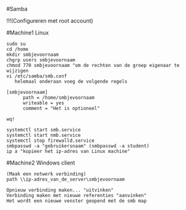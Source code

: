 #Samba

!!!(Configureren met root account)

#Machine1 Linux

    sudo su
    cd /home
    mkdir smbjevoornaam
    chgrp users smbjevoornaam
    chmod 770 smbjevoornaam "om de rechten van de groep eigenaar te wijzigen
    vi /etc/samba/smb.conf
       helemaal onderaan voeg de volgende regels

    [smbjevoornaam]
          path = /home/smbjevoornaam
          writeable = yes
          comment = "Het is optioneel"
        
    wq!

    systemctl start smb.service
    systemctl start nmb.service
    systemctl stop firewalld.service
    smbpasswd -a "gebruikersnaam" (smbpasswd -a student)
    ip a "kopieer het ip-adres van Linux machine"

 

#Machine2 Windows client

    (Maak een netwerk verbinding)
    path \\ip-adres_van_de_server\smbjevoornaam
    
    Opnieuw verbinding maken... "uitvinken"
    Verbinding maken met nieuwe referenties "aanvinken"
    Het wordt een nieuwe venster geopend met de smb map
